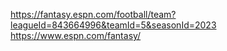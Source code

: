 
https://fantasy.espn.com/football/team?leagueId=843664996&teamId=5&seasonId=2023
https://www.espn.com/fantasy/


<!-- <iframe id="oneid-iframe" name="oneid-iframe" frameborder="0" title="Account" src="https://cdn.registerdisney.go.com/v4/bundle/web/ESPN-ONESITE.WEB/en-US?cssOverride=https%3A%2F%2Fsecure.espncdn.com%2Fcombiner%2Fc%3Fcss%3Ddisneyid%2Fcorev4.css%2Cdisneyid%2Ffantasyv4.css&amp;logLevel=INFO" style="z-index: 9999999;"></iframe> -->

<!-- <input class="input-InputPassword" type="password" autocomplete="current-password" autocorrect="off" spellcheck="false" tabindex="0" id="InputPassword" data-testid="InputPassword" placeholder="Password (case sensitive)" aria-invalid="false" aria-label="Password (case sensitive)" aria-required="true" required="" value=""> -->